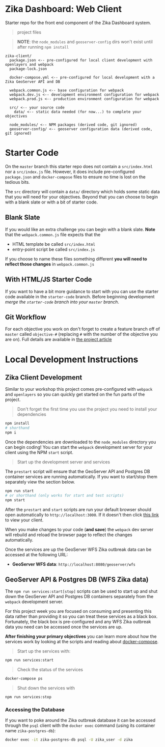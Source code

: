 # Zika Dashboard: Web Client

Starter repo for the front end component of the Zika Dashboard system.

> project files

> **NOTE**: the `node_modules` and `geoserver-config` dirs won't exist until after running `npm install`

```
zika-client/
  package.json <-- pre-configured for local client development with openlayers and webpack
  package-lock.json

  docker-compose.yml <-- pre-configured for local development with a Zika GeoServer API and DB

  webpack.common.js <-- base configuration for webpack
  webpack.dev.js <-- development environment configuration for webpack
  webpack.prod.js <-- production environment configuration for webpack

  src/ <-- your source code
    data/ <-- static data needed (for now...) to complete your objectives

  node_modules/ <-- NPM packages (derived code, git ignored)
  geoserver-config/ <-- geoserver configuration data (derived code, git ignored)
```

# Starter Code

On the `master` branch this starter repo does not contain a `src/index.html` nor a `src/index.js` file. However, it does include pre-configured `package.json` and `docker-compose` files to ensure no time is lost on the tedious bits.

The `src` directory will contain a `data/` directory which holds some static data that you will need for your objectives. Beyond that you can choose to begin with a blank slate or with a bit of starter code.

## Blank Slate

If you would like an extra challenge you can begin with a blank slate. **Note** that the `webpack.common.js` file expects that the

- HTML template be called `src/index.html`
- entry-point script be called `src/index.js`

If you choose to name these files something different **you will need to reflect those changes** in `webpack.common.js`

## With HTML/JS Starter Code

If you want to have a bit more guidance to start with you can use the starter code available in the `starter-code` branch. Before beginning development _merge the `starter-code` branch into your `master` branch_.

## Git Workflow

For each objective you work on don't forget to create a feature branch off of `master` called `objective-#` (replacing `#` with the number of the objective you are on). Full details are available in [the project article](https://education.launchcode.org/gis-devops/project-requirements/zika-client/index.html)

# Local Development Instructions

## Zika Client Development

Similar to your workshop this project comes pre-configured with `webpack` and `openlayers` so you can quickly get started on the fun parts of the project.

> Don't forget the first time you use the project you need to install your dependencies

```sh
npm install
# shorthand
npm i
```

Once the dependencies are downloaded to the `node_modules` directory you can begin coding! You can start the `webpack` development server for your client using the NPM `start` script.

> Start up the development server and services

The `prestart` script will ensure that the GeoServer API and Postgres DB container services are running automatically. If you want to start/stop them separately view the section below.

```sh
npm run start
# or shorthand (only works for start and test scripts)
npm start
```

After the `prestart` and `start` scripts are run your default browser should open automatically to `http://localhost:3000`. If it doesn't then click [this link](http://localhost:3000) to view your client.

When you make changes to your code (**and save**) the `webpack` dev server will rebuild and reload the browser page to reflect the changes automatically.

Once the services are up the GeoServer WFS Zika outbreak data can be accessed at the following URL:

- **GeoServer WFS data**: `http://localhost:8080/geoserver/wfs`

## GeoServer API & Postgres DB (WFS Zika data)

The `npm run services:start[stop]` scripts can be used to start up and shut down the GeoServer API and Postgres DB containers separately from the `webpack` development server.

For this project week you are focused on consuming and presenting this data rather than providing it so you can treat these services as a black box. Fortunately, the black box is pre-configured and any WFS Zika outbreak data you need can be accessed once the services are up.

**After finishing your primary objectives** you can learn more about how the services work by looking at the scripts and reading about [docker-compose](https://docs.docker.com/compose/).

> Start up the services with:

```sh
npm run services:start
```

> Check the status of the services

```sh
docker-compose ps
```

> Shut down the services with

```sh
npm run services:stop
```

### Accessing the Database

If you want to poke around the Zika outbreak database it can be accessed through the `psql` client with the `docker exec` command (using its container name `zika-postgres-db`):

```sh
docker exec -it zika-postgres-db psql -U zika_user -d zika
```
